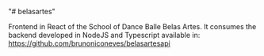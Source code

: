 "# belasartes" 

Frontend in React of the School of Dance Balle Belas Artes. It consumes the backend developed in NodeJS and Typescript available in:
https://github.com/brunoniconeves/belasartesapi
